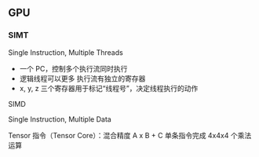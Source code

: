 

## GPU

### SIMT

Single Instruction, Multiple Threads

- 一个 PC，控制多个执行流同时执行
- 逻辑线程可以更多
执行流有独立的寄存器
- x, y, z 三个寄存器用于标记“线程号”，决定线程执行的动作

SIMD

Single Instruction, Multiple Data

Tensor 指令（Tensor Core）：混合精度 A x B + C
单条指令完成 4x4x4 个乘法运算
